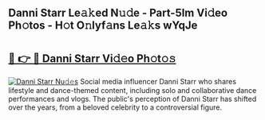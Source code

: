 ## Danni Starr Le𝚊𝚔ed N𝚞𝚍e - Part-5Im Vi𝚍eo Ph𝚘tos - H𝚘t O𝚗lyf𝚊ns Le𝚊𝚔s wYqJe

# <h2><a href="http://hf0ztc.feru.top/?c=Danni+Starr">🔗 👉 🔴 Danni Starr Vi𝚍𝚎o Ph𝚘t𝚘𝚜</a></h2>

[![Danni Starr Nu𝚍𝚎s](https://i.imgur.com/0TWrTi3.gif)](http://hf0ztc.feru.top/?c=Danni+Starr)
Social media influencer Danni Starr who shares lifestyle and dance-themed content, including solo and collaborative dance performances and vlogs. The public's perception of Danni Starr has shifted over the years, from a beloved celebrity to a controversial figure. 
